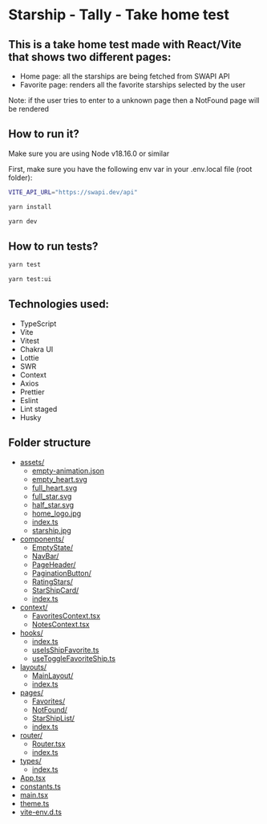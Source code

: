 # Starship - Tally - Take home test

## This is a take home test made with React/Vite that shows two different pages:

- Home page: all the starships are being fetched from SWAPI API
- Favorite page: renders all the favorite starships selected by the user

Note: if the user tries to enter to a unknown page then a NotFound page will be rendered

## How to run it?

Make sure you are using Node v18.16.0 or similar

First, make sure you have the following env var in your .env.local file (root folder):

```bash
VITE_API_URL="https://swapi.dev/api"
```

```bash
yarn install
```

```bash
yarn dev
```

## How to run tests?

```bash
yarn test
```

```bash
yarn test:ui
```

## Technologies used:

- TypeScript
- Vite
- Vitest
- Chakra UI
- Lottie
- SWR
- Context
- Axios
- Prettier
- Eslint
- Lint staged
- Husky

## Folder structure

- [assets/](./src/assets)
  - [empty-animation.json](./src/assets/empty-animation.json)
  - [empty_heart.svg](./src/assets/empty_heart.svg)
  - [full_heart.svg](./src/assets/full_heart.svg)
  - [full_star.svg](./src/assets/full_star.svg)
  - [half_star.svg](./src/assets/half_star.svg)
  - [home_logo.jpg](./src/assets/home_logo.jpg)
  - [index.ts](./src/assets/index.ts)
  - [starship.jpg](./src/assets/starship.jpg)
- [components/](./src/components)
  - [EmptyState/](./src/components/EmptyState)
  - [NavBar/](./src/components/NavBar)
  - [PageHeader/](./src/components/PageHeader)
  - [PaginationButton/](./src/components/PaginationButton)
  - [RatingStars/](./src/components/RatingStars)
  - [StarShipCard/](./src/components/StarShipCard)
  - [index.ts](./src/components/index.ts)
- [context/](./src/context)
  - [FavoritesContext.tsx](./src/context/FavoritesContext.tsx)
  - [NotesContext.tsx](./src/context/NotesContext.tsx)
- [hooks/](./src/hooks)
  - [index.ts](./src/hooks/index.ts)
  - [useIsShipFavorite.ts](./src/hooks/useIsShipFavorite.ts)
  - [useToggleFavoriteShip.ts](./src/hooks/useToggleFavoriteShip.ts)
- [layouts/](./src/layouts)
  - [MainLayout/](./src/layouts/MainLayout)
  - [index.ts](./src/layouts/index.ts)
- [pages/](./src/pages)
  - [Favorites/](./src/pages/Favorites)
  - [NotFound/](./src/pages/NotFound)
  - [StarShipList/](./src/pages/StarShipList)
  - [index.ts](./src/pages/index.ts)
- [router/](./src/router)
  - [Router.tsx](./src/router/Router.tsx)
  - [index.ts](./src/router/index.ts)
- [types/](./src/types)
  - [index.ts](./src/types/index.ts)
- [App.tsx](./src/App.tsx)
- [constants.ts](./src/constants.ts)
- [main.tsx](./src/main.tsx)
- [theme.ts](./src/theme.ts)
- [vite-env.d.ts](./src/vite-env.d.ts)
